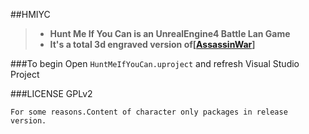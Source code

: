 ##HMIYC

>* **Hunt Me If You Can is an UnrealEngine4 Battle Lan Game**
>* **It's a total 3d engraved version of[[AssassinWar](https://github.com/TyrealGray/AssassinWar)]**

###To begin
Open `HuntMeIfYouCan.uproject` and refresh Visual Studio Project

###LICENSE
GPLv2

`For some reasons.Content of character only packages in release version.`
